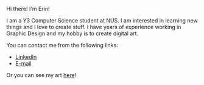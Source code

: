 Hi there! I'm Erin!

I am a Y3 Computer Science student at NUS. I am interested in learning new things and I love to create stuff. I have years of experience working in Graphic Design and my hobby is to create digital art.

You can contact me from the following links:
- [LinkedIn](https://linkedin.com/in/erinmayg)
- [E-mail](mailto:erinmayg@gmail.com)

Or you can see my art [here](https://instagram.com/slyth-erinnn)!
